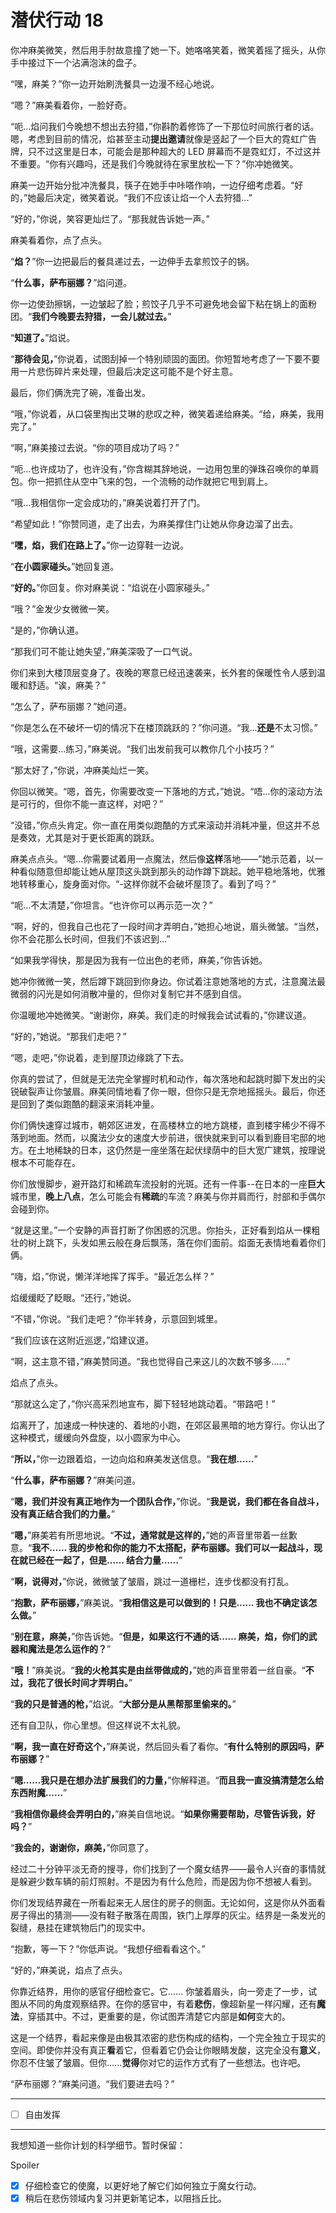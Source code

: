 # 潜伏行动 18

你冲麻美微笑，然后用手肘故意撞了她一下。她咯咯笑着，微笑着摇了摇头，从你手中接过下一个沾满泡沫的盘子。

“嘿，麻美？”你一边开始刷洗餐具一边漫不经心地说。

“嗯？”麻美看着你，一脸好奇。

“呃...焰问我们今晚想不想出去狩猎，”你斟酌着修饰了一下那位时间旅行者的话。嗯，考虑到目前的情况，焰甚至主动**提出邀请**就像是竖起了一个巨大的霓虹广告牌，只不过这里是日本，可能会是那种超大的 LED 屏幕而不是霓虹灯，不过这并不重要。“你有兴趣吗，还是我们今晚就待在家里放松一下？”你冲她微笑。

麻美一边开始分批冲洗餐具，筷子在她手中咔嗒作响，一边仔细考虑着。“好的，”她最后决定，微笑着说。“我们不应该让焰一个人去狩猎...”

“好的，”你说，笑容更灿烂了。“那我就告诉她一声。”

麻美看着你，点了点头。

“**焰？**”你一边把最后的餐具递过去，一边伸手去拿煎饺子的锅。

“**什么事，萨布丽娜？**”焰问道。

你一边使劲擦锅，一边皱起了脸；煎饺子几乎不可避免地会留下粘在锅上的面粉团。“**我们今晚要去狩猎，一会儿就过去。**”

“**知道了。**”焰说。

“**那待会见，**”你说着，试图刮掉一个特别顽固的面团。你短暂地考虑了一下要不要用一片悲伤碎片来处理，但最后决定这可能不是个好主意。

最后，你们俩洗完了碗，准备出发。

“哦，”你说着，从口袋里掏出艾琳的悲叹之种，微笑着递给麻美。“给，麻美，我用完了。”

“啊，”麻美接过去说。“你的项目成功了吗？”

“呃...也许成功了，也许没有，”你含糊其辞地说，一边用包里的弹珠召唤你的单肩包。你一把抓住从空中飞来的包，一个流畅的动作就把它甩到肩上。

“哦...我相信你一定会成功的，”麻美说着打开了门。

“希望如此！”你赞同道，走了出去，为麻美撑住门让她从你身边溜了出去。

“**嘿，焰，我们在路上了。**”你一边穿鞋一边说。

“**在小圆家碰头。**”她回复道。

“**好的。**”你回复。你对麻美说：“焰说在小圆家碰头。”

“哦？”金发少女微微一笑。

“是的，”你确认道。

“那我们可不能让她失望，”麻美深吸了一口气说。

你们来到大楼顶层变身了。夜晚的寒意已经迅速袭来，长外套的保暖性令人感到温暖和舒适。“诶，麻美？”

“怎么了，萨布丽娜？”她问道。

“你是怎么在不破坏一切的情况下在楼顶跳跃的？”你问道。“我...**还是**不太习惯。”

“哦，这需要...练习，”麻美说。“我们出发前我可以教你几个小技巧？”

“那太好了，”你说，冲麻美灿烂一笑。

你回以微笑。“嗯，首先，你需要改变一下落地的方式，”她说。“唔...你的滚动方法是可行的，但你不能一直这样，对吧？”

“没错，”你点头肯定。你一直在用类似跑酷的方式来滚动并消耗冲量，但这并不总是奏效，尤其是对于更长距离的跳跃。

麻美点点头。“嗯...你需要试着用一点魔法，然后像**这样**落地——”她示范着，以一种看似随意但却能让她从屋顶这头跳到那头的动作蹲下跳起。她平稳地落地，优雅地转移重心，旋身面对你。“-这样你就不会破坏屋顶了。看到了吗？”

“呃...不太清楚，”你坦言。“也许你可以再示范一次？”

“啊，好的，但我自己也花了一段时间才弄明白，”她担心地说，眉头微皱。“当然，你不会花那么长时间，但我们不该迟到...”

“如果我学得快，那是因为我有一位出色的老师，麻美，”你告诉她。

她冲你微微一笑，然后蹲下跳回到你身边。你试着注意她落地的方式，注意魔法最微弱的闪光是如何消散冲量的，但你对复制它并不感到自信。

你温暖地冲她微笑。“谢谢你，麻美。我们走的时候我会试试看的，”你建议道。

“好的，”她说。“那我们走吧？”

“嗯，走吧，”你说着，走到屋顶边缘跳了下去。

你真的尝试了，但就是无法完全掌握时机和动作，每次落地和起跳时脚下发出的尖锐破裂声让你皱眉。麻美同情地看了你一眼，但你只是无奈地摇摇头。最后，你还是回到了类似跑酷的翻滚来消耗冲量。

你们俩快速穿过城市，朝郊区进发，在高楼林立的地方跳楼，直到楼宇稀少不得不落到地面。然而，以魔法少女的速度大步前进，很快就来到可以看到鹿目宅邸的地方。在土地稀缺的日本，这仍然是一座坐落在起伏绿荫中的巨大宽广建筑，按理说根本不可能存在。

你们放慢脚步，避开路灯和稀疏车流投射的光斑。还有一件事--在日本的一座**巨大**城市里，**晚上八点**，怎么可能会有**稀疏**的车流？麻美与你并肩而行，肘部和手偶尔会碰到你。

“就是这里。”一个安静的声音打断了你困惑的沉思。你抬头，正好看到焰从一棵粗壮的树上跳下，头发如黑云般在身后飘荡，落在你们面前。焰面无表情地看着你们俩。

“嗨，焰，”你说，懒洋洋地挥了挥手。“最近怎么样？”

焰缓缓眨了眨眼。“还行，”她说。

“不错，”你说。“我们走吧？”你半转身，示意回到城里。

“我们应该在这附近巡逻，”焰建议道。

“啊，这主意不错，”麻美赞同道。“我也觉得自己来这儿的次数不够多……”

焰点了点头。

“那就这么定了，”你兴高采烈地宣布，脚下轻轻地跳动着。“带路吧！”

焰离开了，加速成一种快速的、着地的小跑，在郊区最黑暗的地方穿行。你认出了这种模式，缓缓向外盘旋，以小圆家为中心。

“**所以，**”你一边跟着焰，一边向焰和麻美发送信息。“**我在想……**”

“**什么事，萨布丽娜？**”麻美问道。

“**嗯，我们并没有真正地作为一个团队合作，**”你说。“**我是说，我们都在各自战斗，没有真正结合我们的力量。**”

“**嗯，**”麻美若有所思地说。“**不过，通常就是这样的，**”她的声音里带着一丝歉意。“**我不…… 我的步枪和你的能力不太搭配，萨布丽娜。我们可以一起战斗，现在就已经在一起了，但是…… 结合力量……**”

“**啊，说得对，**”你说，微微皱了皱眉，跳过一道栅栏，连步伐都没有打乱。

“**抱歉，萨布丽娜，**”麻美说。“**我相信这是可以做到的！只是…… 我也不确定该怎么做。**”

“**别在意，麻美，**”你告诉她。“**但是，如果这行不通的话…… 麻美，焰，你们的武器和魔法是怎么运作的？**”

“**哦！**”麻美说。“**我的火枪其实是由丝带做成的，**”她的声音里带着一丝自豪。“**不过，我花了很长时间才弄明白。**”

“**我的只是普通的枪，**”焰说。“**大部分是从黑帮那里偷来的。**”

还有自卫队，你心里想。但这样说不太礼貌。

“**啊，我一直在好奇这个，**”麻美说，然后回头看了看你。“**有什么特别的原因吗，萨布丽娜？**”

“**嗯……我只是在想办法扩展我们的力量，**”你解释道。“**而且我一直没搞清楚怎么给东西附魔……**”

“**我相信你最终会弄明白的，**”麻美自信地说。“**如果你需要帮助，尽管告诉我，好吗？**”

“**我会的，谢谢你，麻美，**”你同意了。

经过二十分钟平淡无奇的搜寻，你们找到了一个魔女结界——最令人兴奋的事情就是躲避少数车辆的前灯照射。不是因为有什么危险，而是因为你不想被人看到。

你们发现结界藏在一所看起来无人居住的房子的侧面。无论如何，这是你从外面看房子得出的猜测——没有鞋子散落在周围，铁门上厚厚的灰尘。结界是一条发光的裂缝，悬挂在建筑物后门的现实中。

“抱歉，等一下？”你低声说。“我想仔细看看这个。”

“好的，”麻美说，焰点了点头。

你靠近结界，用你的感官仔细检查它。它…… 你皱着眉头，向一旁走了一步，试图从不同的角度观察结界。在你的感官中，有着**悲伤**，像超新星一样闪耀，还有**魔法**，穿插其中。不过，更重要的是，你试图弄清楚它内部是**如何**变大的。

这是一个结界，看起来像是由极其浓密的悲伤构成的结构，一个完全独立于现实的空间。即使你并没有真正**看**着它，但看着它仍会让你眼睛发酸，这完全没有**意义**，你忍不住皱了皱眉。但你......**觉得**你对它的运作方式有了一些想法。也许吧。

“萨布丽娜？”麻美问道。“我们要进去吗？”

---

- [ ] 自由发挥

---

我想知道一些你计划的科学细节。暂时保留：

Spoiler

- [x] 仔细检查它的使魔，以更好地了解它们如何独立于魔女行动。
- [x] 稍后在悲伤领域内复习并更新笔记本，以阻挡丘比。
